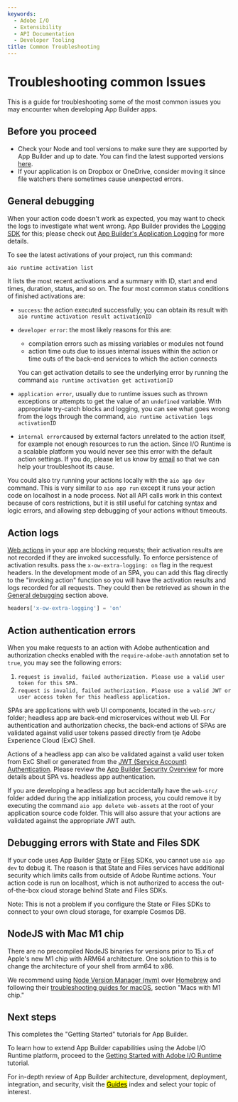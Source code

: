 ```yaml
---
keywords:
  - Adobe I/O
  - Extensibility
  - API Documentation
  - Developer Tooling
title: Common Troubleshooting
---
```


# Troubleshooting common Issues

This is a guide for troubleshooting some of the most common issues you may encounter when developing App Builder apps.

## Before you proceed

- Check your Node and tool versions to make sure they are supported by App Builder and up to date. You can find the latest supported versions [here](index.md).
- If your application is on Dropbox or OneDrive, consider moving it since file watchers there sometimes cause unexpected errors.

## General debugging

When your action code doesn't work as expected, you may want to check the logs to investigate what went wrong. App Builder provides the [Logging SDK](https://github.com/adobe/aio-lib-core-logging) for this; please check out [App Builder's Application Logging](../guides/application_logging.md) for more details.

To see the latest activations of your project, run this command:

```bash
aio runtime activation list
```

It lists the most recent activations and a summary with ID, start and end times, duration, status, and so on. The four most common status conditions of finished activations are:

* `success`: the action executed successfully; you can obtain its result with `aio runtime activation result activationID`

* `developer error`: the most likely reasons for this are:
  
  * compilation errors such as missing variables or modules not found
  * action time outs due to issues internal issues within the action or time outs of the back-end services to which the action connects
  
  You can get activation details to see the underlying error by running the command `aio runtime activation get activationID`

* `application error`, usually due to runtime issues such as thrown exceptions or attempts to get the value of an `undefined` variable. With appropriate try-catch blocks and logging, you can see what goes wrong from the logs through the command, `aio runtime activation logs activationID`

* `internal error`caused by external factors unrelated to the action itself, for example not enough resources to run the action. Since I/O Runtime is a scalable platform you would never see this error with the default action settings. If you do, please let us know by [email](mailto:iodev@adobe.com) so that we can help your troubleshoot its cause.

You could also try running your actions locally with the `aio app dev` command.  This is very similar to `aio app run` except it runs your action code on localhost in a node process.  Not all API calls work in this context because of cors restrictions, but it is still useful for catching syntax and logic errors, and allowing step debugging of your actions without timeouts.

## Action logs

[Web actions](/runtime/docs/guides/using/creating_actions/#invoking-web-actions) in your app are blocking requests; their activation results are not recorded if they are invoked successfully. To enforce persistence of activation results. pass the `x-ow-extra-logging: on` flag in the request headers. In the development mode of an SPA, you can add this flag directly to the "invoking action" function so you will have the activation results and logs recorded for all requests. They could then be retrieved as shown in the [General debugging](#general-debugging) section above.

```javascript
headers['x-ow-extra-logging'] = 'on'
```

## Action authentication errors

When you make requests to an action with Adobe authentication and authorization checks enabled with the `require-adobe-auth` annotation set to `true`, you may see the following errors:

1. `request is invalid, failed authorization. Please use a valid user token for this SPA.`
2. `request is invalid, failed authorization. Please use a valid JWT or user access token for this headless application.`

SPAs are applications with web UI components, located in the `web-src/` folder; headless app are back-end microservices without web UI.
For authentication and authorization checks, the back-end actions of SPAs are validated against valid user tokens  passed directly from tje Adobe Experience Cloud (ExC) Shell.

Actions of a headless app can also be validated against a valid user token from ExC Shell or generated from the [JWT (Service Account) Authentication](/authentication/auth-methods#!AdobeDocs/adobeio-auth/master/JWT/JWT.md). Please review the [App Builder Security Overview](../guides/security/index.md) for more details about SPA vs. headless app authentication.

If you are developing a headless app but accidentally have the `web-src/` folder added during the app initialization process, you could remove it by executing the command `aio app delete web-assets` at the root of your application source code folder. This will also assure that your actions are validated against the appropriate JWT auth.

## Debugging errors with State and Files SDK

If your code uses App Builder [State](https://github.com/adobe/aio-lib-state) or [Files](https://github.com/adobe/aio-lib-files) SDKs, you cannot use `aio app dev` to debug it. The reason is that State and Files services have additional security which limits calls from outside of Adobe Runtime actions. Your action code is run on localhost, which is not authorized to access the out-of-the-box cloud storage behind State and Files SDKs.

Note: This is not a problem if you configure the State or Files SDKs to connect to your own cloud storage, for example Cosmos DB.

## NodeJS with Mac M1 chip

There are no precompiled NodeJS binaries for versions prior to 15.x of Apple's new M1 chip with ARM64 architecture. One solution to this is to change the architecture of your shell from arm64 to x86.

We recommend using [Node Version Manager (nvm)](https://github.com/nvm-sh/nvm) over [Homebrew](https://brew.sh/) and following their [troubleshooting guides for macOS](https://github.com/nvm-sh/nvm#macos-troubleshooting), section "Macs with M1 chip."

## Next steps

This completes the "Getting Started" tutorials for App Builder. 

To learn how to extend App Builder capabilities using the Adobe I/O Runtime platform, proceed to the [Getting Started with Adobe I/O Runtime](dummy) tutorial.

For in-depth review of App Builder architecture, development, deployment, integration, and security, visit the [<mark>Guides</mark>](dummy) index and select your topic of interest.
